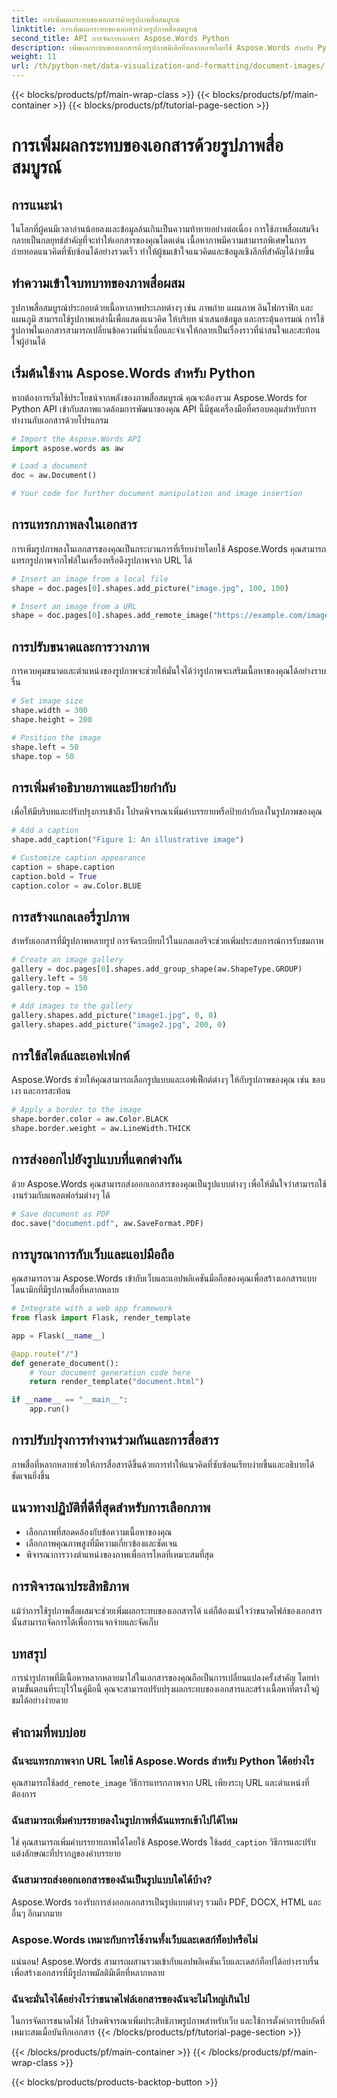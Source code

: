 ```yaml
---
title: การเพิ่มผลกระทบของเอกสารด้วยรูปภาพสื่อสมบูรณ์
linktitle: การเพิ่มผลกระทบของเอกสารด้วยรูปภาพสื่อสมบูรณ์
second_title: API การจัดการเอกสาร Aspose.Words Python
description: เพิ่มผลกระทบของเอกสารด้วยรูปภาพมีเดียที่หลากหลายโดยใช้ Aspose.Words สำหรับ Python เรียนรู้วิธีการแทรก สไตล์ และปรับแต่งรูปภาพทีละขั้นตอน
weight: 11
url: /th/python-net/data-visualization-and-formatting/document-images/
---
```


{{< blocks/products/pf/main-wrap-class >}}
{{< blocks/products/pf/main-container >}}
{{< blocks/products/pf/tutorial-page-section >}}

# การเพิ่มผลกระทบของเอกสารด้วยรูปภาพสื่อสมบูรณ์


## การแนะนำ

ในโลกที่ผู้คนมีเวลาอ่านน้อยลงและข้อมูลล้นเกินเป็นความท้าทายอย่างต่อเนื่อง การใช้ภาพสื่อผสมจึงกลายเป็นกลยุทธ์สำคัญที่จะทำให้เอกสารของคุณโดดเด่น เนื้อหาภาพมีความสามารถพิเศษในการถ่ายทอดแนวคิดที่ซับซ้อนได้อย่างรวดเร็ว ทำให้ผู้ชมเข้าใจแนวคิดและข้อมูลเชิงลึกที่สำคัญได้ง่ายขึ้น

## ทำความเข้าใจบทบาทของภาพสื่อผสม

รูปภาพสื่อสมบูรณ์ประกอบด้วยเนื้อหาภาพประเภทต่างๆ เช่น ภาพถ่าย แผนภาพ อินโฟกราฟิก และแผนภูมิ สามารถใช้รูปภาพเหล่านี้เพื่อแสดงแนวคิด ให้บริบท นำเสนอข้อมูล และกระตุ้นอารมณ์ การใช้รูปภาพในเอกสารสามารถเปลี่ยนข้อความที่น่าเบื่อและจำเจให้กลายเป็นเรื่องราวที่น่าสนใจและสะท้อนใจผู้อ่านได้

## เริ่มต้นใช้งาน Aspose.Words สำหรับ Python

หากต้องการเริ่มใช้ประโยชน์จากพลังของภาพสื่อสมบูรณ์ คุณจะต้องรวม Aspose.Words for Python API เข้ากับสภาพแวดล้อมการพัฒนาของคุณ API นี้มีชุดเครื่องมือที่ครอบคลุมสำหรับการทำงานกับเอกสารด้วยโปรแกรม

```python
# Import the Aspose.Words API
import aspose.words as aw

# Load a document
doc = aw.Document()

# Your code for further document manipulation and image insertion
```

## การแทรกภาพลงในเอกสาร

การเพิ่มรูปภาพลงในเอกสารของคุณเป็นกระบวนการที่เรียบง่ายโดยใช้ Aspose.Words คุณสามารถแทรกรูปภาพจากไฟล์ในเครื่องหรือดึงรูปภาพจาก URL ได้

```python
# Insert an image from a local file
shape = doc.pages[0].shapes.add_picture("image.jpg", 100, 100)

# Insert an image from a URL
shape = doc.pages[0].shapes.add_remote_image("https://example.com/image.jpg", 100, 100)
```

## การปรับขนาดและการวางภาพ

การควบคุมขนาดและตำแหน่งของรูปภาพจะช่วยให้มั่นใจได้ว่ารูปภาพจะเสริมเนื้อหาของคุณได้อย่างราบรื่น

```python
# Set image size
shape.width = 300
shape.height = 200

# Position the image
shape.left = 50
shape.top = 50
```

## การเพิ่มคำอธิบายภาพและป้ายกำกับ

เพื่อให้มีบริบทและปรับปรุงการเข้าถึง โปรดพิจารณาเพิ่มคำบรรยายหรือป้ายกำกับลงในรูปภาพของคุณ

```python
# Add a caption
shape.add_caption("Figure 1: An illustrative image")

# Customize caption appearance
caption = shape.caption
caption.bold = True
caption.color = aw.Color.BLUE
```

## การสร้างแกลเลอรี่รูปภาพ

สำหรับเอกสารที่มีรูปภาพหลายรูป การจัดระเบียบไว้ในแกลเลอรีจะช่วยเพิ่มประสบการณ์การรับชมภาพ

```python
# Create an image gallery
gallery = doc.pages[0].shapes.add_group_shape(aw.ShapeType.GROUP)
gallery.left = 50
gallery.top = 150

# Add images to the gallery
gallery.shapes.add_picture("image1.jpg", 0, 0)
gallery.shapes.add_picture("image2.jpg", 200, 0)
```

## การใช้สไตล์และเอฟเฟกต์

Aspose.Words ช่วยให้คุณสามารถเลือกรูปแบบและเอฟเฟ็กต์ต่างๆ ให้กับรูปภาพของคุณ เช่น ขอบ เงา และการสะท้อน

```python
# Apply a border to the image
shape.border.color = aw.Color.BLACK
shape.border.weight = aw.LineWidth.THICK
```

## การส่งออกไปยังรูปแบบที่แตกต่างกัน

ด้วย Aspose.Words คุณสามารถส่งออกเอกสารของคุณเป็นรูปแบบต่างๆ เพื่อให้มั่นใจว่าสามารถใช้งานร่วมกับแพลตฟอร์มต่างๆ ได้

```python
# Save document as PDF
doc.save("document.pdf", aw.SaveFormat.PDF)
```

## การบูรณาการกับเว็บและแอปมือถือ

คุณสามารถรวม Aspose.Words เข้ากับเว็บและแอปพลิเคชันมือถือของคุณเพื่อสร้างเอกสารแบบไดนามิกที่มีรูปภาพสื่อที่หลากหลาย

```python
# Integrate with a web app framework
from flask import Flask, render_template

app = Flask(__name__)

@app.route("/")
def generate_document():
    # Your document generation code here
    return render_template("document.html")

if __name__ == "__main__":
    app.run()
```

## การปรับปรุงการทำงานร่วมกันและการสื่อสาร

ภาพสื่อที่หลากหลายช่วยให้การสื่อสารดีขึ้นด้วยการทำให้แนวคิดที่ซับซ้อนเรียบง่ายขึ้นและอธิบายได้ชัดเจนยิ่งขึ้น

## แนวทางปฏิบัติที่ดีที่สุดสำหรับการเลือกภาพ

- เลือกภาพที่สอดคล้องกับข้อความเนื้อหาของคุณ
- เลือกภาพคุณภาพสูงที่มีความเกี่ยวข้องและชัดเจน
- พิจารณาการวางตำแหน่งของภาพเพื่อการไหลที่เหมาะสมที่สุด

## การพิจารณาประสิทธิภาพ

แม้ว่าการใช้รูปภาพสื่อผสมจะช่วยเพิ่มผลกระทบของเอกสารได้ แต่ก็ต้องแน่ใจว่าขนาดไฟล์ของเอกสารนั้นสามารถจัดการได้เพื่อการแจกจ่ายและจัดเก็บ

## บทสรุป

การนำรูปภาพที่มีเนื้อหาหลากหลายมาใส่ในเอกสารของคุณถือเป็นการเปลี่ยนแปลงครั้งสำคัญ โดยทำตามขั้นตอนที่ระบุไว้ในคู่มือนี้ คุณจะสามารถปรับปรุงผลกระทบของเอกสารและสร้างเนื้อหาที่ตรงใจผู้ชมได้อย่างง่ายดาย

## คำถามที่พบบ่อย

### ฉันจะแทรกภาพจาก URL โดยใช้ Aspose.Words สำหรับ Python ได้อย่างไร

 คุณสามารถใช้`add_remote_image` วิธีการแทรกภาพจาก URL เพียงระบุ URL และตำแหน่งที่ต้องการ

### ฉันสามารถเพิ่มคำบรรยายลงในรูปภาพที่ฉันแทรกเข้าไปได้ไหม

 ใช่ คุณสามารถเพิ่มคำบรรยายภาพได้โดยใช้ Aspose.Words ใช้`add_caption` วิธีการและปรับแต่งลักษณะที่ปรากฏของคำบรรยาย

### ฉันสามารถส่งออกเอกสารของฉันเป็นรูปแบบใดได้บ้าง?

Aspose.Words รองรับการส่งออกเอกสารเป็นรูปแบบต่างๆ รวมถึง PDF, DOCX, HTML และอื่นๆ อีกมากมาย

### Aspose.Words เหมาะกับการใช้งานทั้งเว็บและเดสก์ท็อปหรือไม่

แน่นอน! Aspose.Words สามารถผสานรวมเข้ากับแอปพลิเคชันเว็บและเดสก์ท็อปได้อย่างราบรื่นเพื่อสร้างเอกสารที่มีรูปภาพมัลติมีเดียที่หลากหลาย

### ฉันจะมั่นใจได้อย่างไรว่าขนาดไฟล์เอกสารของฉันจะไม่ใหญ่เกินไป

ในการจัดการขนาดไฟล์ โปรดพิจารณาเพิ่มประสิทธิภาพรูปภาพสำหรับเว็บ และใช้การตั้งค่าการบีบอัดที่เหมาะสมเมื่อบันทึกเอกสาร
{{< /blocks/products/pf/tutorial-page-section >}}

{{< /blocks/products/pf/main-container >}}
{{< /blocks/products/pf/main-wrap-class >}}

{{< blocks/products/products-backtop-button >}}
